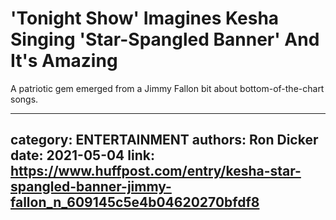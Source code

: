 # 'Tonight Show' Imagines Kesha Singing 'Star-Spangled Banner' And It's Amazing

A patriotic gem emerged from a Jimmy Fallon bit about bottom-of-the-chart songs.

---
category: ENTERTAINMENT
authors: Ron Dicker
date: 2021-05-04
link: https://www.huffpost.com/entry/kesha-star-spangled-banner-jimmy-fallon_n_609145c5e4b04620270bfdf8
---
